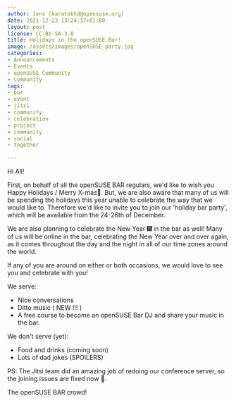```yaml
---
author: Jens (karatekhd@opensuse.org)
date: 2021-12-23 13:24:17+01:00
layout: post
license: CC-BY-SA-3.0
title: Holidays in the openSUSE Bar!
image: /assets/images/openSUSE_party.jpg
categories:
- Announcements
- Events
- openSUSE Community
- Community
tags:
- bar
- event
- jitsi
- community
- celebration
- project
- community
- social
- together

---
```


Hi All!

First, on behalf of all the openSUSE BAR regulars, we'd like to wish you Happy Holidays / Merry X-mas🎄. But, we are also aware that many of us will be spending the holidays this year unable to celebrate  the way that we would like to. Therefore we'd like to invite you to join our 'holiday bar party', which will be available from the 24-26th of December. 

We are also planning to celebrate the New Year 🎆 in the bar as well! Many of us will be online in the bar, celebrating the New Year over and over again, as it comes throughout the day and the night in all of our time zones around the world. 

If any of you are around on either or both occasions, we would love to see you and celebrate with you! 

We serve:
- Nice conversations
- Ditto music ( NEW !!! )
- A free course to become an openSUSE Bar DJ and share your music in the bar. 

We don't serve (yet):
- Food and drinks (coming soon)
- Lots of dad jokes (SPOILERS)

PS: The Jitsi team did an amazing job of redoing our conference server, so the joining issues are fixed now 🎉.

The openSUSE BAR crowd!

